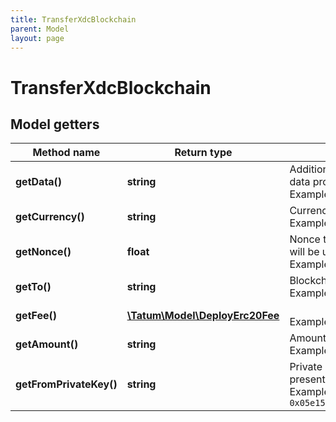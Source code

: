```yaml
---
title: TransferXdcBlockchain
parent: Model
layout: page
---
```


# TransferXdcBlockchain

## Model getters

Method name | Return type | Description | Notes
------------ | ------------- | ------------- | -------------
**getData()** | **string** | Additional data that can be passed to a blockchain transaction as a data property; must be in the hexadecimal format <br>Example: `4d79206e6f746520746f2074686520726563697069656e74` | [optional]
**getCurrency()** | **string** | Currency of the transfer. <br>Example: `XDC` |
**getNonce()** | **float** | Nonce to be set to XDC transaction. If not present, last known nonce will be used. <br>Example: `null` | [optional]
**getTo()** | **string** | Blockchain address to send assets <br>Example: `xdc687422eEA2cB73B5d3e242bA5456b782919AFc85` |
**getFee()** | [**\Tatum\Model\DeployErc20Fee**](../DeployErc20Fee) |  <br>Example: `null` | [optional]
**getAmount()** | **string** | Amount to be sent. <br>Example: `100000` |
**getFromPrivateKey()** | **string** | Private key of sender address. Private key, or signature Id must be present. <br>Example: `0x05e150c73f1920ec14caa1e0b6aa09940899678051a78542840c2668ce5080c2` |

